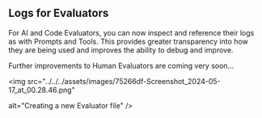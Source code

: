 ## Logs for Evaluators

For AI and Code Evaluators, you can now inspect and reference their logs as with Prompts and Tools. This provides greater transparency into how they are being used and improves the ability to debug and improve.

Further improvements to Human Evaluators are coming very soon...

<img src="../../../assets/images/75266df-Screenshot_2024-05-17_at_00.28.46.png"

alt="Creating a new Evaluator file" />
